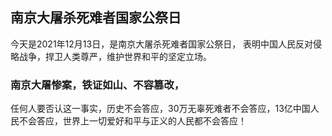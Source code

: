 ## 南京大屠杀死难者国家公祭日
今天是2021年12月13日，是南京大屠杀死难者国家公祭日，
表明中国人民反对侵略战争，捍卫人类尊严，维护世界和平的坚定立场。

### 南京大屠惨案，铁证如山、不容篡改，
任何人要否认这一事实，历史不会答应，30万无辜死难者不会答应，13亿中国人民不会答应，世界上一切爱好和平与正义的人民都不会答应！
